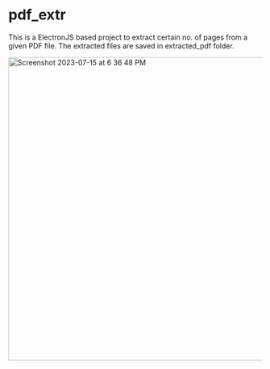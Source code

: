 # pdf_extr

This is a ElectronJS based project to extract certain no. of pages from a given PDF file.
The extracted files are saved in extracted_pdf folder.

<img width="601" alt="Screenshot 2023-07-15 at 6 36 48 PM" src="https://github.com/lihas-71/pdf_extr/assets/78072763/edbaaaca-22d8-4b27-b7c6-30ebc2fd619f">
